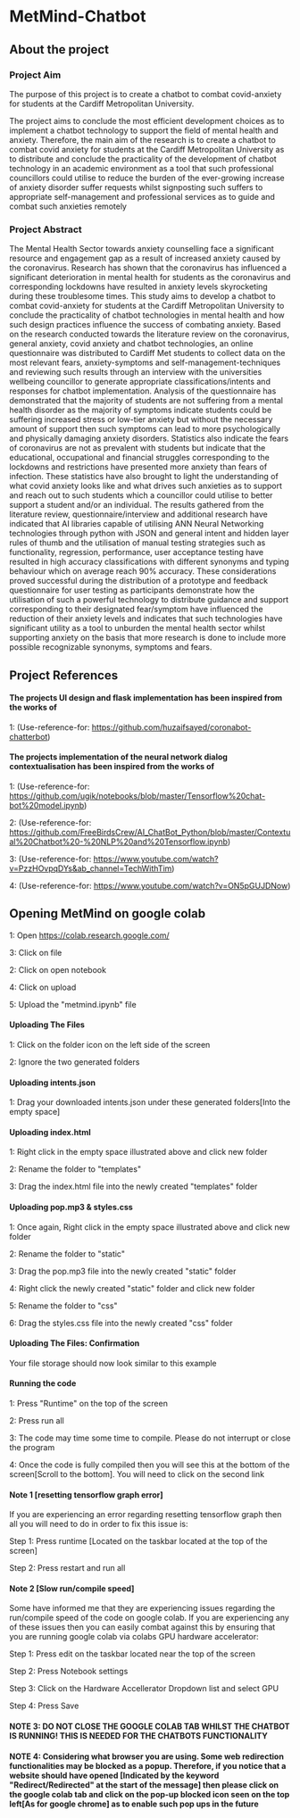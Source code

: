 # MetMind-Chatbot

## About the project

### Project Aim
The purpose of this project is to create a chatbot to combat covid-anxiety for students at the Cardiff Metropolitan University.

The project aims to conclude the most efficient development choices as to implement a chatbot technology to support the field of mental health and anxiety. Therefore, the main aim of the research is to create a chatbot to combat covid anxiety for students at the Cardiff Metropolitan University as to distribute and conclude the practicality of the development of chatbot technology in an academic environment as a tool that such professional councillors could utilise to reduce the burden of the ever-growing increase of anxiety disorder suffer requests whilst signposting such suffers to appropriate self-management and professional services as to guide and combat such anxieties remotely

### Project Abstract
The Mental Health Sector towards anxiety counselling face a significant resource and engagement gap as a result of increased anxiety caused by the coronavirus. Research has shown that the coronavirus has influenced a significant deterioration in mental health for students as the coronavirus and corresponding lockdowns have resulted in anxiety levels skyrocketing during these troublesome times. This study aims to develop a chatbot to combat covid-anxiety for students at the Cardiff Metropolitan University to conclude the practicality of chatbot technologies in mental health and how such design practices influence the success of combating anxiety. Based on the research conducted towards the literature review on the coronavirus, general anxiety, covid anxiety and chatbot technologies, an online questionnaire was distributed to Cardiff Met students to collect data on the most relevant fears, anxiety-symptoms and self-management-techniques and reviewing such results through an interview with the universities wellbeing councillor to generate appropriate classifications/intents and responses for chatbot implementation. Analysis of the questionnaire has demonstrated that the majority of students are not suffering from a mental health disorder as the majority of symptoms indicate students could be suffering increased stress or low-tier anxiety but without the necessary amount of support then such symptoms can lead to more psychologically and physically damaging anxiety disorders. Statistics also indicate the fears of coronavirus are not as prevalent with students but indicate that the educational, occupational and financial struggles corresponding to the lockdowns and restrictions have presented more anxiety than fears of infection. These statistics have also brought to light the understanding of what covid anxiety looks like and what drives such anxieties as to support and reach out to such students which a councillor could utilise to better support a student and/or an individual. The results gathered from the literature review, questionnaire/interview and additional research have indicated that AI libraries capable of utilising ANN Neural Networking technologies through python with JSON and general intent and hidden layer rules of thumb and the utilisation of manual testing strategies such as functionality, regression, performance, user acceptance testing have resulted in high accuracy classifications with different synonyms and typing behaviour which on average reach 90% accuracy. These considerations proved successful during the distribution of a prototype and feedback questionnaire for user testing as participants demonstrate how the utilisation of such a powerful technology to distribute guidance and support corresponding to their designated fear/symptom have influenced the reduction of their anxiety levels and indicates that such technologies have significant utility as a tool to unburden the mental health sector whilst supporting anxiety on the basis that more research is done to include more possible recognizable synonyms, symptoms and fears.

## Project References

#### The projects UI design and flask implementation has been inspired from the works of
1: (Use-reference-for: https://github.com/huzaifsayed/coronabot-chatterbot)

#### The projects implementation of the neural network dialog contextualisation has been inspired from the works of
1: (Use-reference-for: https://github.com/ugik/notebooks/blob/master/Tensorflow%20chat-bot%20model.ipynb)

2: (Use-reference-for: https://github.com/FreeBirdsCrew/AI_ChatBot_Python/blob/master/Contextual%20Chatbot%20-%20NLP%20and%20Tensorflow.ipynb)

3: (Use-reference-for: https://www.youtube.com/watch?v=PzzHOvpqDYs&ab_channel=TechWithTim) 

4: (Use-reference-for: https://www.youtube.com/watch?v=ON5pGUJDNow)


## Opening MetMind on google colab
1: Open https://colab.research.google.com/

3: Click on file

2: Click on open notebook

4: Click on upload

5: Upload the "metmind.ipynb" file

#### Uploading The Files
1: Click on the folder icon on the left side of the screen

2: Ignore the two generated folders



 

#### Uploading intents.json
1: Drag your downloaded intents.json under these generated folders[Into the empty space]
 



#### Uploading index.html

1: Right click in the empty space illustrated above and click new folder

2: Rename the folder to "templates"

3: Drag the index.html file into the newly created "templates" folder

#### Uploading pop.mp3 & styles.css
1: Once again, Right click in the empty space illustrated above and click new folder

2: Rename the folder to "static"


3: Drag the pop.mp3 file into the newly created "static" folder

4: Right click the newly created "static" folder and click new folder

5: Rename the folder to "css"

6: Drag the styles.css file into the newly created "css" folder


#### Uploading The Files: Confirmation

Your file storage should now look similar to this example
 

 
#### Running the code
1: Press "Runtime" on the top of the screen

2: Press run all

3: The code may time some time to compile. Please do not interrupt or close the program

4: Once the code is fully compiled then you will see this at the bottom of the screen[Scroll to the bottom]. You will need to click on the second link

 

#### Note 1 [resetting tensorflow graph error] 
If you are experiencing an error regarding resetting tensorflow graph then all you will need to do in order to fix this issue is:


Step 1: Press runtime [Located on the taskbar located at the top of the screen]

Step 2: Press restart and run all


#### Note 2 [Slow run/compile speed]
Some have informed me that they are experiencing issues regarding the run/compile speed of the code on google colab.
If you are experiencing any of these issues then you can easily combat against this by ensuring that you are running google colab via colabs GPU hardware accelerator:

Step 1: Press edit on the taskbar located near the top of the screen


 



Step 2: Press Notebook settings

Step 3: Click on the Hardware Accellerator Dropdown list and select GPU

Step 4: Press Save
 
#### NOTE 3: DO NOT CLOSE THE GOOGLE COLAB TAB WHILST THE CHATBOT IS RUNNING! THIS IS NEEDED FOR THE CHATBOTS FUNCTIONALITY


#### NOTE 4: Considering what browser you are using. Some web redirection functionalities may be blocked as a popup. Therefore, if you notice that a website should have opened [Indicated by the keyword "Redirect/Redirected" at the start of the message] then please click on the google colab tab and click on the pop-up blocked icon seen on the top left[As for google chrome] as to enable such pop ups in the future
